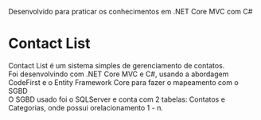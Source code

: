 <p> Desenvolvido para praticar os conhecimentos em .NET Core MVC com C# </p>
<h1> Contact List </h1> 
    
<p>
    Contact List é um sistema simples de gerenciamento de contatos. <br>
    Foi desenvolvindo com .NET Core MVC e C#, usando a abordagem CodeFirst e o Entity Framework Core para fazer o mapeamento com o SGBD <br>
    O SGBD usado foi o SQLServer e conta com 2 tabelas: Contatos e Categorias, onde possui orelacionamento 1 - n.
</p>
